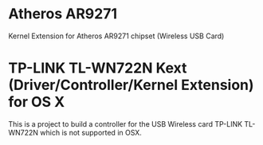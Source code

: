 # Atheros AR9271
Kernel Extension for Atheros AR9271 chipset (Wireless USB Card)

# TP-LINK TL-WN722N Kext (Driver/Controller/Kernel Extension) for OS X

This is a project to build a controller for the USB Wireless card TP-LINK TL-WN722N which is not supported in OSX.
